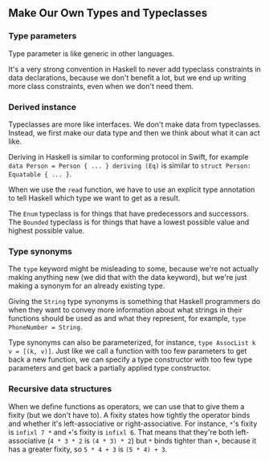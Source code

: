 ## Make Our Own Types and Typeclasses

### Type parameters
Type parameter is like generic in other languages.

It's a very strong convention in Haskell to never add typeclass constraints in data declarations,
because we don't benefit a lot, but we end up writing more class constraints, even when we don't need them. 

### Derived instance
Typeclasses are more like interfaces. We don't make data from typeclasses. Instead, we first make our data type and then we think about what it can act like.

Deriving in Haskell is similar to conforming protocol in Swift, for example `data Person = Person { ... } deriving (Eq)` is similar to `struct Person: Equatable { ... }`.

When we use the `read` function, we have to use an explicit type annotation to tell Haskell which type we want to get as a result.

The `Enum` typeclass is for things that have predecessors and successors. The `Bounded` typeclass is for things that have a lowest possible value and highest possible value.

### Type synonyms
The `type` keyword might be misleading to some, because we're not actually making anything new (we did that with the data keyword), but we're just making a synonym for an already existing type.

Giving the `String` type synonyms is something that Haskell programmers do when they want to convey more information about what strings in their functions should be used as and what they represent, for example, `type PhoneNumber = String`.

Type synonyms can also be parameterized, for instance, `type AssocList k v = [(k, v)]`. Just like we call a function with too few parameters to get back a new function, we can specify a type constructor with too few type parameters and get back a partially applied type constructor.

### Recursive data structures
When we define functions as operators, we can use that to give them a fixity (but we don't have to). A fixity states how tightly the operator binds and whether it's left-associative or right-associative. For instance, `*`'s fixity is `infixl 7 *` and `+`'s fixity is `infixl 6`. That means that they're both left-associative (`4 * 3 * 2` is `(4 * 3) * 2`) but `*` binds tighter than `+`, because it has a greater fixity, so `5 * 4 + 3` is `(5 * 4) + 3`.